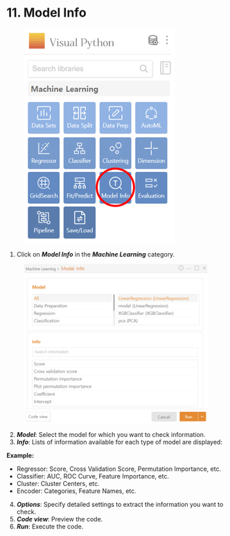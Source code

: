 # 11. Model Info

<figure><img src="../.gitbook/assets/image (362).png" alt="" width="349"><figcaption></figcaption></figure>

1. Click on _**Model Info**_ in the _**Machine Learning**_ category.

<figure><img src="../.gitbook/assets/image (363).png" alt="" width="563"><figcaption></figcaption></figure>

2. _**Model**_: Select the model for which you want to check information.
3. _**Info**_: Lists of information available for each type of model are displayed:

**Example:**

* Regressor: Score, Cross Validation Score, Permutation Importance, etc.
* Classifier: AUC, ROC Curve, Feature Importance, etc.
* Cluster: Cluster Centers, etc.
* Encoder: Categories, Feature Names, etc.

4. _**Options**_: Specify detailed settings to extract the information you want to check.
5. _**Code view**_: Preview the code.
6. _**Run**_: Execute the code.

